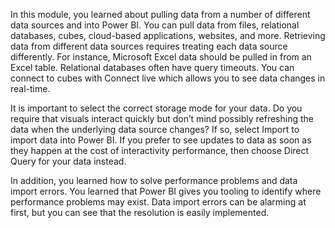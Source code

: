 In this module, you learned about pulling data from a number of different data sources and into Power BI. You can pull data from files, relational databases, cubes, cloud-based applications, websites, and more. Retrieving data from different data sources requires treating each data source differently. For instance, Microsoft Excel data should be pulled in from an Excel table. Relational databases often have query timeouts. You can connect to cubes with Connect live which allows you to see data changes in real-time.

It is important to select the correct storage mode for your data. Do you require that visuals interact quickly but don’t mind possibly refreshing the data when the underlying data source changes? If so, select Import to import data into Power BI. If you prefer to see updates to data as soon as they happen at the cost of interactivity performance, then choose Direct Query for your data instead.

In addition, you learned how to solve performance problems and data import errors. You learned that Power BI gives you tooling to identify where performance problems may exist. Data import errors can be alarming at first, but you can see that the resolution is easily implemented.